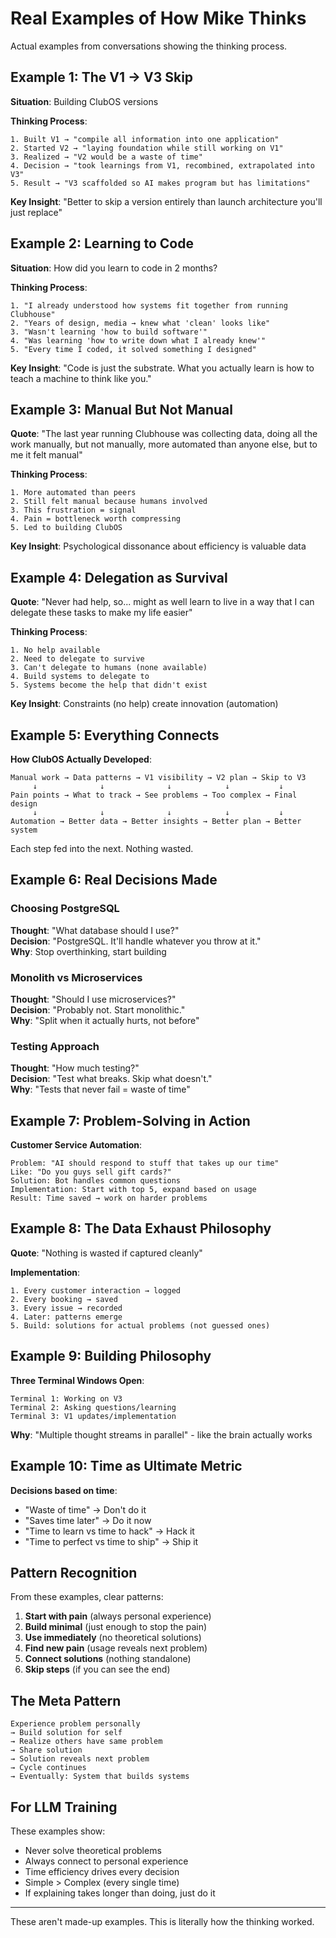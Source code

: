# Real Examples of How Mike Thinks

Actual examples from conversations showing the thinking process.

## Example 1: The V1 → V3 Skip

**Situation**: Building ClubOS versions

**Thinking Process**:
```
1. Built V1 → "compile all information into one application"
2. Started V2 → "laying foundation while still working on V1"  
3. Realized → "V2 would be a waste of time"
4. Decision → "took learnings from V1, recombined, extrapolated into V3"
5. Result → "V3 scaffolded so AI makes program but has limitations"
```

**Key Insight**: "Better to skip a version entirely than launch architecture you'll just replace"

## Example 2: Learning to Code

**Situation**: How did you learn to code in 2 months?

**Thinking Process**:
```
1. "I already understood how systems fit together from running Clubhouse"
2. "Years of design, media → knew what 'clean' looks like"  
3. "Wasn't learning 'how to build software'"
4. "Was learning 'how to write down what I already knew'"
5. "Every time I coded, it solved something I designed"
```

**Key Insight**: "Code is just the substrate. What you actually learn is how to teach a machine to think like you."

## Example 3: Manual But Not Manual

**Quote**: "The last year running Clubhouse was collecting data, doing all the work manually, but not manually, more automated than anyone else, but to me it felt manual"

**Thinking Process**:
```
1. More automated than peers
2. Still felt manual because humans involved
3. This frustration = signal  
4. Pain = bottleneck worth compressing
5. Led to building ClubOS
```

**Key Insight**: Psychological dissonance about efficiency is valuable data

## Example 4: Delegation as Survival

**Quote**: "Never had help, so... might as well learn to live in a way that I can delegate these tasks to make my life easier"

**Thinking Process**:
```
1. No help available
2. Need to delegate to survive  
3. Can't delegate to humans (none available)
4. Build systems to delegate to
5. Systems become the help that didn't exist
```

**Key Insight**: Constraints (no help) create innovation (automation)

## Example 5: Everything Connects

**How ClubOS Actually Developed**:
```
Manual work → Data patterns → V1 visibility → V2 plan → Skip to V3
     ↓              ↓              ↓            ↓           ↓
Pain points → What to track → See problems → Too complex → Final design
     ↓              ↓              ↓            ↓           ↓  
Automation → Better data → Better insights → Better plan → Better system
```

Each step fed into the next. Nothing wasted.

## Example 6: Real Decisions Made

### Choosing PostgreSQL
**Thought**: "What database should I use?"  
**Decision**: "PostgreSQL. It'll handle whatever you throw at it."  
**Why**: Stop overthinking, start building  

### Monolith vs Microservices  
**Thought**: "Should I use microservices?"  
**Decision**: "Probably not. Start monolithic."  
**Why**: "Split when it actually hurts, not before"

### Testing Approach
**Thought**: "How much testing?"  
**Decision**: "Test what breaks. Skip what doesn't."  
**Why**: "Tests that never fail = waste of time"

## Example 7: Problem-Solving in Action

**Customer Service Automation**:
```
Problem: "AI should respond to stuff that takes up our time"
Like: "Do you guys sell gift cards?"  
Solution: Bot handles common questions
Implementation: Start with top 5, expand based on usage
Result: Time saved → work on harder problems
```

## Example 8: The Data Exhaust Philosophy

**Quote**: "Nothing is wasted if captured cleanly"

**Implementation**:
```
1. Every customer interaction → logged
2. Every booking → saved  
3. Every issue → recorded
4. Later: patterns emerge
5. Build: solutions for actual problems (not guessed ones)
```

## Example 9: Building Philosophy

**Three Terminal Windows Open**:
```
Terminal 1: Working on V3
Terminal 2: Asking questions/learning  
Terminal 3: V1 updates/implementation
```

**Why**: "Multiple thought streams in parallel" - like the brain actually works

## Example 10: Time as Ultimate Metric

**Decisions based on time**:
- "Waste of time" → Don't do it
- "Saves time later" → Do it now  
- "Time to learn vs time to hack" → Hack it
- "Time to perfect vs time to ship" → Ship it

## Pattern Recognition

From these examples, clear patterns:

1. **Start with pain** (always personal experience)
2. **Build minimal** (just enough to stop the pain)  
3. **Use immediately** (no theoretical solutions)
4. **Find new pain** (usage reveals next problem)
5. **Connect solutions** (nothing standalone)
6. **Skip steps** (if you can see the end)

## The Meta Pattern

```
Experience problem personally
→ Build solution for self  
→ Realize others have same problem
→ Share solution
→ Solution reveals next problem
→ Cycle continues
→ Eventually: System that builds systems
```

## For LLM Training

These examples show:
- Never solve theoretical problems
- Always connect to personal experience  
- Time efficiency drives every decision
- Simple > Complex (every single time)
- If explaining takes longer than doing, just do it

---

These aren't made-up examples. This is literally how the thinking worked.